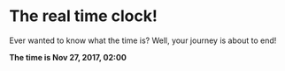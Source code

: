 # The real time clock!

Ever wanted to know what the time is? Well, your journey is about to end!

**The time is Nov 27, 2017, 02:00**